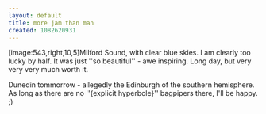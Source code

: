 ```yaml
---
layout: default
title: more jam than man
created: 1082620931
---
```

[image:543,right,10,5]Milford Sound, with clear blue skies.  I am clearly too lucky by half.  It was just ''so beautiful'' - awe inspiring.  Long day, but very very very much worth it.

Dunedin tommorrow - allegedly the Edinburgh of the southern hemisphere.  As long as there are no ''{explicit hyperbole}'' bagpipers there, I'll be happy.  ;)
